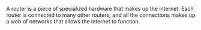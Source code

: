 
A router is a piece of specialized hardware that makes up the internet. Each router is connected to many other routers, and all the connections makes up a web of networks that allows the internet to function.
